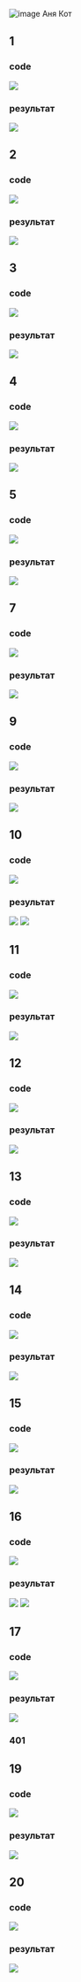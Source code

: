 ![image](https://github.com/user-attachments/assets/64d90cb5-c1dc-4cf6-845b-0c577b505e6d)
Аня Кот



## 1
### code
![](https://github.com/user-attachments/assets/8eb0f7fd-2cc0-40fc-b154-fe703b9e6212)
### результат
![](https://github.com/user-attachments/assets/31bcf413-5479-4313-9105-2c2cadd89012)


## 2
### code
![](https://github.com/user-attachments/assets/6b3a4f93-6680-44d4-8416-b7418a96765f)
### результат
![](https://github.com/user-attachments/assets/9071d616-f1b8-444b-b3e7-d0a18850d976)


## 3
### code
![](https://github.com/user-attachments/assets/347fdf22-d6c8-49d2-84ca-106ce4e0b6db)
### результат
![](https://github.com/user-attachments/assets/db6d3487-06a0-40c6-9b0b-92cf55fdd82e)


## 4
### code
![](https://github.com/user-attachments/assets/6612459c-05e6-4779-95d8-b917fc749c3e)
### результат
![](https://github.com/user-attachments/assets/b3b7a12a-07f4-4f9b-b18f-a443537d32de)


## 5
### code
![](https://github.com/user-attachments/assets/f98def69-3d0d-46c3-b2b9-c68289beb028)
### результат
![](https://github.com/user-attachments/assets/fb16505c-a3cb-472e-bc57-7d7bb219dae5)


## 7
### code
![](https://github.com/user-attachments/assets/39782b44-ddc2-44d6-9712-b966c86c2b5c)
### результат
![](https://github.com/user-attachments/assets/35c73738-9a8f-4854-b324-2a5861ce8c8e)


## 9
### code
![](https://github.com/user-attachments/assets/74656f5a-968f-413c-96da-7a3fb5ed9ef9)
### результат
![](https://github.com/user-attachments/assets/3f9aeb2b-8e7a-40af-9670-a216439319f2)


## 10
### code
![](https://github.com/user-attachments/assets/da1e863d-ba31-43f2-8b2e-5e7ea42eb8ec)
### результат
![](https://github.com/user-attachments/assets/36cc0a34-1c03-4a25-850f-37cb1d65de6c)
![](https://github.com/user-attachments/assets/6ac417e4-e8f9-45a9-a177-5c70f5391823)


## 11
### code
![](https://github.com/user-attachments/assets/018e009b-c40e-40d1-bdd9-3ef0f8277592)
### результат
![](https://github.com/user-attachments/assets/c480d84f-f9d1-43b3-8fab-17b353322470)



## 12
### code
![](https://github.com/user-attachments/assets/d9482883-1e4d-43f1-89c9-d8c67df6fef0)
### результат
![](https://github.com/user-attachments/assets/9b210dea-2a44-4259-bccd-7bed3f06c41a)


## 13
### code
![](https://github.com/user-attachments/assets/6f57cc04-1211-4a61-8c62-48256255a27c)
### результат
![](https://github.com/user-attachments/assets/c2e597b9-5fed-49f0-982a-5d613a9402a9)


## 14
### code
![](https://github.com/user-attachments/assets/91321bf0-e6c9-430b-9872-b0eec1c9851f)
### результат
![](https://github.com/user-attachments/assets/604373bd-1381-4f4a-9753-27950164c4de)


## 15
### code
![](https://github.com/user-attachments/assets/0308184d-6b44-429d-9452-6124c7f0536b)
### результат
![](https://github.com/user-attachments/assets/a13868a3-6f4e-4850-8fb9-ae362881907c)


## 16
### code
![](https://github.com/user-attachments/assets/c75072c8-ea11-493b-b0ef-daa0fb86c892)
### результат
![](https://github.com/user-attachments/assets/a7b1921c-ed49-40cd-8428-0c1ffc939e5a)
![](https://github.com/user-attachments/assets/2607110b-8be9-4bfb-9d95-8e78cdd358cd)


## 17
### code
![](https://github.com/user-attachments/assets/9156369e-bef0-4afc-b837-4c0128232937)
### результат
![](https://github.com/user-attachments/assets/da7f8bbf-ee74-448a-966e-6c36ee4fe23a)
### 401


## 19
### code
![](https://github.com/user-attachments/assets/f5fa76f4-a2ab-4dcd-b519-b63cf2935305)
### результат
![](https://github.com/user-attachments/assets/26ae0a79-6368-4181-a6ad-c3dec6fa6735)


## 20
### code
![](https://github.com/user-attachments/assets/e8587c8e-bdde-426b-b78a-bb89fe4d9acb)
### результат
![](https://github.com/user-attachments/assets/d3964ede-3e44-4c52-b3a0-10567c1da9f9)


